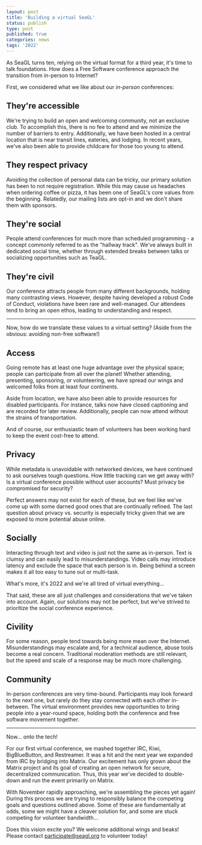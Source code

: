 ```yaml
---
layout: post
title: 'Building a virtual SeaGL'
status: publish
type: post
published: true
categories: news
tags: '2022'
---
```


As SeaGL turns ten, relying on the virtual format for a third year, it's time to talk foundations. How does a Free Software conference approach the transition from in-person to Internet?

First, we considered what we like about our _in-person_ conferences:

## They're accessible

We're trying to build an open and welcoming community, not an exclusive club. To accomplish this, there is no fee to attend and we minimize the number of barriers to entry. Additionally, we have been hosted in a central location that is near transit lines, eateries, and lodging. In recent years, we've also been able to provide childcare for those too young to attend.

## They respect privacy

Avoiding the collection of personal data can be tricky, our primary solution has been to not require registration. While this may cause us headaches when ordering coffee or pizza, it has been one of SeaGL's core values from the beginning. Relatedly, our mailing lists are opt-in and we don't share them with sponsors.

## They're social

People attend conferences for much more than scheduled programming - a concept commonly referred to as the "hallway track". We've always built in dedicated social time, whether through extended breaks between talks or socializing opportunities such as TeaGL.

## They're civil

Our conference attracts people from many different backgrounds, holding many contrasting views. However, despite having developed a robust Code of Conduct, violations have been rare and well-managed. Our attendees tend to bring an open ethos, leading to understanding and respect.

---

Now, how do we translate these values to a virtual setting? (Aside from the obvious: avoiding non-free software!)

## Access

Going remote has at least one huge advantage over the physical space; people can participate from all over the planet! Whether attending, presenting, sponsoring, or volunteering, we have spread our wings and welcomed folks from at least four continents.

Aside from location, we have also been able to provide resources for disabled participants. For instance, talks now have closed captioning and are recorded for later review. Additionally, people can now attend without the strains of transportation.

And of course, our enthusiastic team of volunteers has been working hard to keep the event cost-free to attend.

## Privacy

While metadata is unavoidable with networked devices, we have continued to ask ourselves tough questions. How little tracking can we get away with? Is a virtual conference possible without user accounts? Must privacy be compromised for security?

Perfect answers may not exist for each of these, but we feel like we've come up with some darned good ones that are continually refined. The last question about privacy vs. security is especially tricky given that we are exposed to more potential abuse online.

## Socially

Interacting through text and video is just not the same as in-person. Text is clumsy and can easily lead to misunderstandings. Video calls may introduce latency and exclude the space that each person is in. Being behind a screen makes it all too easy to tune out or multi-task.

What's more, it's 2022 and we're all tired of virtual everything...

That said, these are all just challenges and considerations that we've taken into account. Again, our solutions may not be perfect, but we've strived to prioritize the social conference experience.

## Civility

For some reason, people tend towards being more mean over the Internet. Misunderstandings may escalate and, for a technical audience, abuse tools become a real concern. Traditional moderation methods are still relevant, but the speed and scale of a response may be much more challenging.

## Community

In-person conferences are very time-bound. Participants may look forward to the next one, but rarely do they stay connected with each other in-between. The virtual environment provides new opportunities to bring people into a year-round space, holding both the conference and free software movement together.

---

Now... onto the tech!

For our first virtual conference, we mashed together IRC, Kiwi, BigBlueButton, and Restreamer. It was a hit and the next year we expanded from IRC by bridging into Matrix. Our excitement has only grown about the Matrix project and its goal of creating an open network for secure, decentralized communication. Thus, this year we've decided to double-down and run the event primarily on Matrix.

With November rapidly approaching, we're assembling the pieces yet again! During this process we are trying to responsibly balance the competing goals and questions outlined above. Some of these are fundamentally at odds, some we might have a cleaver solution for, and some are stuck competing for volunteer bandwidth...

Does this vision excite you? We welcome additional wings and beaks! Please contact participate@seagl.org to volunteer today!
